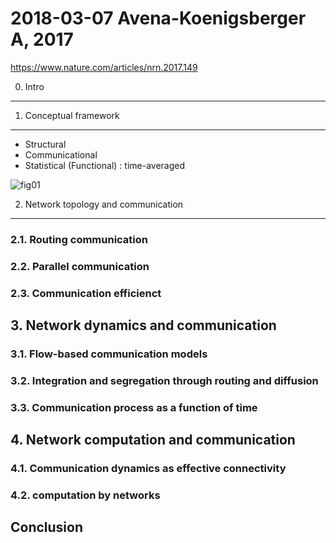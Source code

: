2018-03-07 Avena-Koenigsberger A, 2017
======================================

<!--
@Author: shumez
@Date:   2018-03-07 15:57:97
@Email:  shumelancholie+dev<at>gmail.com
@Filename: 180307_Avena-Koenigsberger_A_2017.md
@Last modified by:   shumez
@Last modified time: 2018-03-07 16:53:53
-->

https://www.nature.com/articles/nrn.2017.149

0. Intro
---------

1. Conceptual framework
-----------------------

- Structural
- Communicational
- Statistical (Functional)
    : time-averaged

![fig01](https://media.nature.com/lw926/nature-assets/nrn/journal/v19/n1/images/nrn.2017.149-f1.jpg)






2. Network topology and communication
-------------------------------------

### 2.1. Routing communication

### 2.2. Parallel communication

### 2.3. Communication efficienct

## 3. Network dynamics and communication

### 3.1. Flow-based communication models

### 3.2. Integration and segregation through routing and diffusion

### 3.3. Communication process as a function of time

## 4. Network computation and communication

### 4.1. Communication dynamics as effective connectivity

### 4.2. computation by networks

## Conclusion
